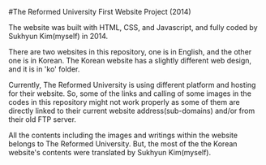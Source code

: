 #The Reformed University First Website Project (2014)

The website was built with HTML, CSS, and Javascript, and fully coded by Sukhyun Kim(myself) in 2014. 

There are two websites in this repository, one is in English, and the other one is in Korean. The Korean website has a slightly different web design, and it is in 'ko' folder. 

Currently, The Reformed University is using different platform and hosting for their website. So, some of the links and calling of some images in the codes in this repository might not work properly as some of them are directly linked to their current website address(sub-domains) and/or from their old FTP server. 

All the contents including the images and writings within the website belongs to The Reformed University. But, the most of the the Korean website's contents were translated by Sukhyun Kim(myself).
